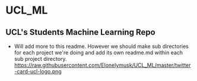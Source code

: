 # UCL_ML

## UCL's Students Machine Learning Repo 
- Will add more to this readme. However we should make sub directories for each project we're doing and add its own readme.md within each sub project directory.
https://raw.githubusercontent.com/Elonelymusk/UCL_ML/master/twitter-card-ucl-logo.png
